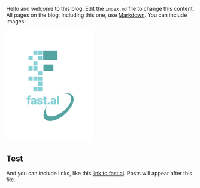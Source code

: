 Hello and welcome to this blog. Edit the `index.md` file to change this content. All pages on the blog, including this one, use [Markdown](https://guides.github.com/features/mastering-markdown/). You can include images:

![Image of fast.ai logo](images/logo.png)

## Test

And you can include links, like this [link to fast.ai](https://www.fast.ai). Posts will appear after this file. 
